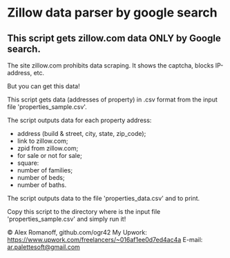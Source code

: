 # Zillow data parser by google search
## This script gets zillow.com data ONLY by Google search.

The site zillow.com prohibits data scraping. It shows the captcha, blocks IP-address, etc.

But you can get this data!

This script gets data (addresses of property) in .csv format from the input file 'properties_sample.csv'.

The script outputs data for each property address:
- address (build & street, city, state, zip_code);
- link to zillow.com;
- zpid from zillow.com;
- for sale or not for sale;
- square:
- number of families;
- number of beds;
- number of baths.

The script outputs data to the file 'properties_data.csv' and to print.

Copy this script to the directory where is the input file 'properties_sample.csv' and simply run it!

© Alex Romanoff, github.com/ogr42
My Upwork: https://www.upwork.com/freelancers/~016af1ee0d7ed4ac4a
E-mail: ar.palettesoft@gmail.com 
